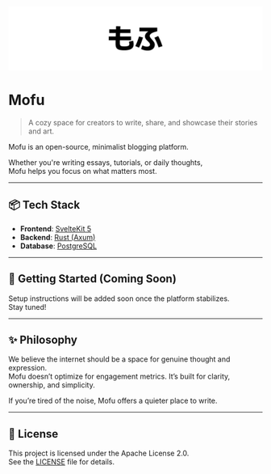 ![banner](./assets/mofu.png)
# Mofu

> A cozy space for creators to write, share, and showcase their stories and art. 

Mofu is an open-source, minimalist blogging platform.  

Whether you're writing essays, tutorials, or daily thoughts,  
Mofu helps you focus on what matters most.

---

## 📦 Tech Stack

- **Frontend**: [SvelteKit 5](https://kit.svelte.dev/)  
- **Backend**: [Rust (Axum)](https://github.com/tokio-rs/axum)  
- **Database**: [PostgreSQL](https://www.postgresql.org/)

---

## 🚀 Getting Started (Coming Soon)

Setup instructions will be added soon once the platform stabilizes.  
Stay tuned!

---

## ✨ Philosophy

We believe the internet should be a space for genuine thought and expression.  
Mofu doesn’t optimize for engagement metrics. 
It’s built for clarity, ownership, and simplicity.

If you’re tired of the noise, Mofu offers a quieter place to write.

---

## 📄 License

This project is licensed under the Apache License 2.0.  
See the [LICENSE](./LICENSE) file for details.
